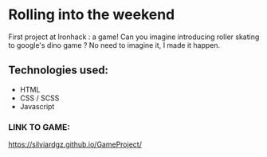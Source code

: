 
# Rolling into the weekend

First project at Ironhack : a game! 
Can you imagine introducing roller skating to google's dino game ? No need to imagine it, I made it happen.

## Technologies used:


* HTML
* CSS / SCSS
* Javascript


### LINK TO GAME:
https://silviardgz.github.io/GameProject/
